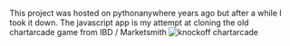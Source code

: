 This project was hosted on pythonanywhere years ago but after a while I took it down. The javascript app is my attempt at cloning the old chartarcade game from IBD / Marketsmith
![knockoff chartarcade](https://user-images.githubusercontent.com/38056479/221377434-8a5984f8-c753-4890-8650-30bb952d4c26.png)
